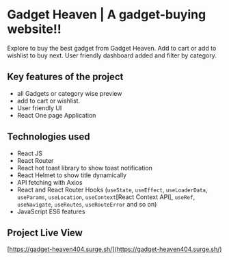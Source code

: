 # Gadget Heaven | A gadget-buying website!!

Explore to buy the best gadget from Gadget Heaven. Add to cart or add to wishlist to buy next. User friendly dashboard added and filter by category.

## Key features of the project

-  all Gadgets or category wise preview
-  add to cart or wishlist.
-  User friendly UI
-  React One page Application

## Technologies used

-  React JS
-  React Router
-  React hot toast library to show toast notification
-  React Helmet to show title dynamically
-  API fetching with Axios
-  React and React Router Hooks (`useState`, `useEffect`, `useLoaderData`, `useParams`, `useLocation`, `useContext`[React Context API], `useRef`, `useNavigate`, `useRoutes`, `useRouteError` and so on)
-  JavaScript ES6 features

## Project Live View

[https://gadget-heaven404.surge.sh/](https://gadget-heaven404.surge.sh/)
